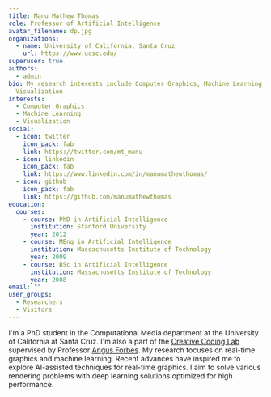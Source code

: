 ```yaml
---
title: Manu Mathew Thomas
role: Professor of Artificial Intelligence
avatar_filename: dp.jpg
organizations:
  - name: University of California, Santa Cruz
    url: https://www.ucsc.edu/
superuser: true
authors:
  - admin
bio: My research interests include Computer Graphics, Machine Learning,
  Visualization
interests:
  - Computer Graphics
  - Machine Learning
  - Visualization
social:
  - icon: twitter
    icon_pack: fab
    link: https://twitter.com/mt_manu
  - icon: linkedin
    icon_pack: fab
    link: https://www.linkedin.com/in/manumathewthomas/
  - icon: github
    icon_pack: fab
    link: https://github.com/manumathewthomas
education:
  courses:
    - course: PhD in Artificial Intelligence
      institution: Stanford University
      year: 2012
    - course: MEng in Artificial Intelligence
      institution: Massachusetts Institute of Technology
      year: 2009
    - course: BSc in Artificial Intelligence
      institution: Massachusetts Institute of Technology
      year: 2008
email: ""
user_groups:
  - Researchers
  - Visitors
---
```

I'm a PhD student in the Computational Media department at the University of California at Santa Cruz. I'm also a part of the [Creative Coding Lab](https://creativecoding.soe.ucsc.edu/news.php) supervised by Professor [Angus Forbes](https://creativecoding.soe.ucsc.edu/angus/). My research focuses on real-time graphics and machine learning. Recent advances have inspired me to explore AI-assisted techniques for real-time graphics. I aim to solve various rendering problems with deep learning solutions optimized for high performance.